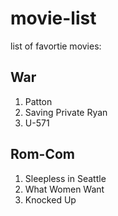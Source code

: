 # movie-list
list of favortie movies:  
## War
1. Patton
1. Saving Private Ryan
1. U-571

## Rom-Com
1. Sleepless in Seattle
1. What Women Want
1. Knocked Up
